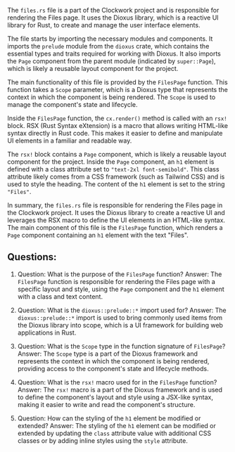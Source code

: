 The `files.rs` file is a part of the Clockwork project and is responsible for rendering the Files page. It uses the Dioxus library, which is a reactive UI library for Rust, to create and manage the user interface elements.

The file starts by importing the necessary modules and components. It imports the `prelude` module from the `dioxus` crate, which contains the essential types and traits required for working with Dioxus. It also imports the `Page` component from the parent module (indicated by `super::Page`), which is likely a reusable layout component for the project.

The main functionality of this file is provided by the `FilesPage` function. This function takes a `Scope` parameter, which is a Dioxus type that represents the context in which the component is being rendered. The `Scope` is used to manage the component's state and lifecycle.

Inside the `FilesPage` function, the `cx.render()` method is called with an `rsx!` block. RSX (Rust Syntax eXtension) is a macro that allows writing HTML-like syntax directly in Rust code. This makes it easier to define and manipulate UI elements in a familiar and readable way.

The `rsx!` block contains a `Page` component, which is likely a reusable layout component for the project. Inside the `Page` component, an `h1` element is defined with a class attribute set to `"text-2xl font-semibold"`. This class attribute likely comes from a CSS framework (such as Tailwind CSS) and is used to style the heading. The content of the `h1` element is set to the string `"Files"`.

In summary, the `files.rs` file is responsible for rendering the Files page in the Clockwork project. It uses the Dioxus library to create a reactive UI and leverages the RSX macro to define the UI elements in an HTML-like syntax. The main component of this file is the `FilesPage` function, which renders a `Page` component containing an `h1` element with the text "Files".

## Questions:

1. Question: What is the purpose of the `FilesPage` function?
   Answer: The `FilesPage` function is responsible for rendering the Files page with a specific layout and style, using the `Page` component and the `h1` element with a class and text content.

2. Question: What is the `dioxus::prelude::*` import used for?
   Answer: The `dioxus::prelude::*` import is used to bring commonly used items from the Dioxus library into scope, which is a UI framework for building web applications in Rust.

3. Question: What is the `Scope` type in the function signature of `FilesPage`?
   Answer: The `Scope` type is a part of the Dioxus framework and represents the context in which the component is being rendered, providing access to the component's state and lifecycle methods.

4. Question: What is the `rsx!` macro used for in the `FilesPage` function?
   Answer: The `rsx!` macro is a part of the Dioxus framework and is used to define the component's layout and style using a JSX-like syntax, making it easier to write and read the component's structure.

5. Question: How can the styling of the `h1` element be modified or extended?
   Answer: The styling of the `h1` element can be modified or extended by updating the `class` attribute value with additional CSS classes or by adding inline styles using the `style` attribute.
